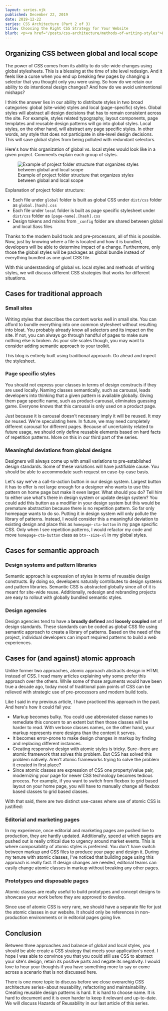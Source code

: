 ```yaml
---
layout: series.njk
published: December 22, 2019
date: 2019-12-22
series: CSS Architecture (Part 2 of 3)
title: Choosing the Right CSS Strategy for Your Website
blurb: <p><a href="/posts/css-architecture/methods-of-writing-styles">First part of the CSS Architecture Series</a> set the stage for challenges with CSS and covered different methods of writing styles for web. Traditional approach is to write styles that describes the content it is hosting. Semantic approach is to express the styles in terms of design. And atomic approach is to abstract the design in HTML instead of CSS.</p> <p>The second article of this series builds from its first part. It goes on to discuss the CSS strategies that would work in favor of you and your application. How to write reusable, scalable and predictable styles while keeping the file size small? Our of three methods of writing styles, which methods to choose for for your application? This article will answer such questions.</p>
---
```


## Organizing CSS between global and local scope
The power of CSS comes from its ability to do site-wide changes using global stylesheets. This is a blessing at the time of site level redesign. And it feels like a curse when you end up breaking few pages by changing a selector that you thought only you were using. So how do we retain our ability to do intentional design changes? And how do we avoid unintentional mishaps?

I think the answer lies in our ability to distribute styles in two broad categories: global (site-wide) styles and local (page-specific) styles. Global styles will abstract all design decisions that has to remain consistent across the site. For example, styles related typography, layout components, page templates and reusable design patterns will go into global styles. Local styles, on the other hand, will abstract any page specific styles. In other words, any style that does not participate in site-level design decisions. This will save global styles from being polluted with redundant selectors.

Here's how this organization of global vs. local styles would look like in a given project. Comments explain each group of styles.

<figure>
   <img src="/assets/images/css-arch-series/global-vs-local-styles.png" alt="Example of project folder structure that organizes styles between global and local scope">
   <figcaption>Example of project folder structure that organizes styles between global and local scope</figcaption>
</figure>

Explanation of project folder structure:

- Each file under `global` folder is built as global CSS under `dist/css` folder as `global.[hash].css`
- Each file under `local` folder is built as page specific stylesheet under `dist/css` folder as `[page-name].[hash].css`
- Design tokens and mixins from `_config` folder are shared between global and local Sass files

Thanks to the modern build tools and pre-processors, all of this is possible. Now, just by knowing where a file is located and how it is bundled, developers will be able to determine impact of a change. Furthermore, only those the global styles will be packages as global bundle instead of everything bundled as one giant CSS file.

With this understanding of global vs. local styles and methods of writing styles, we will discuss different CSS strategies that works for different situations.

## Cases for traditional approach

### Small sites
Writing styles that describes the content works well in small site. You can afford to bundle everything into one common stylesheet without resulting into bloat. You probably already know all selectors and its impact on the site. If not, you can always go through handful of pages to make sure nothing else is broken. As your site scales though, you may want to consider adding semantic approach to your toolkit.

<section class="by-the-way">
This blog is entirely built using traditional approach. Go ahead and inpect the stylesheet.
</section>

### Page specific styles
You should not express your classes in terms of design constructs if they are used locally. Naming classes semantically, such as carousal, leads developers into thinking that a given pattern is available globally. Giving them page specific name, such as product-carousal, eliminates guessing game. Everyone knows that this carousal is only used on a product page.

Just because it is carousal doesn't necessary imply it will be reused. It _may be_ reused. We're speculating here. In future, we may need completely different carousal for different pages. Because of uncertainity related to future usage, we should only define reusable elements based on hard facts of repetition patterns. More on this in our third part of the series.

### Meaningful deviations from global designs
Designers will always come up with small variations to pre-established design standards. Some of these variations will have justifiable cause. You should be able to accommodate such request on case-by-case basis.

Let's say we've a call-to-action button in our design system. Largest button it has to offer is not large enough for a designer who wants to use this pattern on home page but make it even larger. What should you do? Tell him to either use what's there in design system or update design system? You could add this button as a modifier in your design system but this would be premature abstraction because there is no repetition pattern. So far only homepage wants to do so. Putting it in design system will only pollute the library of patterns. Instead, I would consider this a meaningful deviation to existing design and place this as `homepage-cta-button` in my page specific CSS. Only when I see repetition patterns, I would refactor my code and move `homepage-cta-button` class as `btn--size-xl` in my global styles.

## Cases for semantic approach

### Design systems and pattern libraries

Semantic approach is expression of styles  in terms of reusable design constructs. By doing so, developers naturally contributes to design systems and pattern libraries. Semantic CSS is abstracted globally since all of it is meant for site-wide reuse. Additionally, redesign and rebranding projects are easy to rollout with globally bundled semantic styles.

### Design agencies
Design agencies tend to have a **broadly defined** and **loosely coupled** set of design standards. These standards can be coded as global CSS file using semantic approach to create a library of patterns. Based on the need of the project, individual developers can import required patterns to build a web experiences.

## Cases for (and against) atomic approach
Unlike former two approaches, atomic approach abstracts design in HTML instead of CSS. I read many articles explaining why some prefer this approach over the others. While some of those arguments would have been true a decade ago, today most of traditional pain points of CSS can be relieved with strategic use of pre-processors and modern build tools.

Like I said in my previous article, I have practiced this approach in the past. And here's how it could fail you:

- Markup becomes bulky. You could use abbreviated classe names to remediate this concern to an extent but then those classes will be harder to read. With verbose classes names, on the other hand, your markup represents more designs than the content it serves.
- It becomes error-prone to make design changes in markup by finding and replacing different instances.
- Creating responsive design with atomic styles is tricky. Sure - there are atomic framework that solves this problem. But CSS has solved this problem natively. Aren't atomic frameworks trying to solve the problem it created in first place?
- Since atomic classes are expression of CSS one property/value pair, modernizing your page for newer CSS technology becomes tedious process. For example, if you want to switch from flexbox to grid based layout on your home page, you will have to manually change all flexbox based classes to grid based classes.

With that said, there are two distinct use-cases where use of atomic CSS is justified:

### Editorial and marketing pages
In my experience, once editorial and marketing pages are pushed live to production, they are hardly updated. Additionally, speed at which pages are pushed out is really critical due to urgency around market events. This is where composability of atomic styles is preferred. You don't have switch between markup and CSS files to produce your page and design it. During my tenure with atomic classes, I've noticed that building page using this approach is really fast. If design changes are needed, editorial teams can easily change atomic classes in markup without breaking any other pages.

### Prototypes and disposable pages
Atomic classes are really useful to build  prototypes and concept designs to showcase your work before they are approved to develop.

Since use of atomic CSS is very rare, we should have a separate file for just the atomic classes in our website. It should only be references in non-production environments or in editorial pages going live.

## Conclusion
Between three approaches and balance of global and local styles, you should be able create a CSS strategy that meets your application's need. I hope I was able to convince you that you could still use CSS to abstract your site's design, retain its positive parts and negate its negativity. I would love to hear your thoughts if you have something more to say or come across a scenario that is not discussed here.

There is one more topic to discuss before we close overarchig CSS architecture series - about reusability, refactoring and maintainability. Creating reusable design patterns is hard. It is hard to choose name. It is hard to document and it is even harder to keep it relevant and up-to-date. We will discuss Hazards of Reusability in our last article of this series.